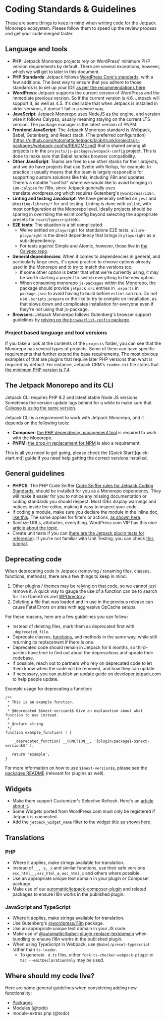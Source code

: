 # Coding Standards & Guidelines

These are some things to keep in mind when writing code for the Jetpack Monorepo ecosystem. Please follow them to speed up the review process and get your code merged faster.

## Language and tools

- **PHP**: Jetpack Monorepo projects rely on WordPress' minimum PHP version requirements by default. There are several exceptions, however, which we will get to later in this document.
- **PHP Standards**: Jetpack follows [WordPress Core's standards](https://make.wordpress.org/core/handbook/best-practices/coding-standards/), with a few additions. The best way to ensure that you adhere to those standards is to set up your IDE [as per the recommendations here](./development-environment.md#use-php-codesniffer-and-eslint-to-make-sure-your-code-respects-coding-standards).
- **WordPress**: Jetpack supports the current version of WordPress and the immediate previous version. So if the current version is 4.6, Jetpack will support it, as well as 4.5. It's desirable that when Jetpack is installed in older versions, it doesn't fail in a severe way.
- **JavaScript**: Jetpack Monorepo uses NodeJS as the engine, and version wise it follows Calypso, usually meaning staying on the current LTS version. The package manager is the latest version of PNPM. 
- **Frontend JavaScript**: The Jetpack Monorepo standard is Webpack, Babel, Gutenberg, and React stack. (The preferred configuration)[https://github.com/Automattic/jetpack/blob/trunk/projects/js-packages/webpack-config/README.md] that is shared among all projects is in the `projects/js-packages/webpack-config` project. This is done to make sure that Babel handles browser compatibility.
- **Other JavaScript**: Teams are free to use other stacks for their projects, and we do have projects that use Svelte with Rollup, for example. In practice it usually means that the team is largely responsible for supporting custom solutions like this, including i18n and updates. There's a notable "conflict" where we would like to avoid bringing in `18n-calypso` for i18n, since Jetpack generally uses translate.wordpress.org which requires Gutenberg's `@wordpress/i18n`.
- **Linting and testing JavaScript**: We have generally settled on `jest` and `@testing-library/*` for unit testing.  Linting is done with `eslint`, with most configuration at the Monorepo level. Ideally projects should be sparing in overriding the eslint config beyond selecting the appropriate presets for `react`/`typescript`/etc.
- **E2E tests**: The situation is a bit complicated:
  - We've settled on `playwright` for standalone E2E tests. `allure-playwright` is the direct dependency that brings in `playwright` as a sub-dependency.
  - For tests against Simple and Atomic, however, those live in [the Calypso repo](https://github.com/Automattic/wp-calypso).
- **General dependencies**: When it comes to dependencies in general, and particularly large ones, it's good practice to choose options already used in the Monorepo and to try to match the versions too.
  - If some other option is better that what we're currently using, it may be worth starting a project to switch everything to the new option.
  - When consuming monorepo `js-packages` within the Monorepo, the package should provide `jetpack:src` entries in `.exports` in `package.json` to avoid having to build before `eslint` can run. Do not use `.scripts.prepare` or the like to try to compile on installation, as that slows down and complicates installation for everyone even if they're not using that js-package.
- **Browsers**: Jetpack Monorepo follows Gutenberg's browser support guidelines by [relying on the `browserlist-config` package](https://make.wordpress.org/core/handbook/best-practices/browser-support/).

### Project based language and tool versions 

If you take a look at the contents of the `projects` folder, you can see that the Monorepo has several types of projects. Some of them can have specific requirements that further extend the base requirements. The most obvious examples of that are plugins that require later PHP versions than what is required by default. For instance, Jetpack CRM's `readme.txt` file states that [the minimum PHP version is 7.4](https://github.com/Automattic/jetpack/blob/a8b161eb5c6b23972d728271e0b210df4f9e586c/projects/plugins/crm/readme.txt#L7). 

## The Jetpack Monorepo and its CLI

Jetpack CLI requires PHP 8.2 and latest stable Node JS versions. Sometimes the version update lags behind for a while to make sure that [Calypso is using the same version](https://github.com/Automattic/wp-calypso/blob/trunk/.nvmrc).

Jetpack CLI is a requirement to work with Jetpack Monorepo, and it depends on the following tools:

- **Composer**: [the PHP dependency management tool](https://getcomposer.org/) is required to work with the Monorepo.
- **PNPM**: [the drop-in replacement for NPM](https://pnpm.io/) is also a requirement.

This is all you need to get going, please check the [Quick Start][quick-start.md] guide if you need help getting the correct versions installed. 

## General guidelines

- **PHPCS**: The PHP Code Sniffer [Code Sniffer rules for Jetpack Coding Standards.](https://github.com/Automattic/jetpack-codesniffer#usage) should be installed for you as a Monorepo dependency. They will make it easier for you to notice any missing documentation or coding standards you should respect. Most IDEs display warnings and notices inside the editor, making it easy to inspect your code.
- If coding a module, make sure you declare the module in the inline doc, [like this](https://github.com/Automattic/jetpack/blob/16bc2fce3ace760ff402f656dcf05255888f23f4/modules/sitemaps/sitemaps.php#L92-L101). The same applies for filters or actions, [as shown here](https://github.com/Automattic/jetpack/blob/16bc2fce3ace760ff402f656dcf05255888f23f4/modules/sitemaps/sitemaps.php#L143-L151).
- Sanitize URLs, attributes, everything. WordPress.com VIP has this nice [article about the topic](https://wpvip.com/documentation/vip-go/validating-sanitizing-and-escaping/).
- Create unit tests if you can ([here are the Jetpack plugin tests for reference](https://github.com/Automattic/jetpack/tree/trunk/projects/plugins/jetpack/tests)). If you're not familiar with Unit Testing, you can check [this tutorial](https://pippinsplugins.com/series/unit-tests-wordpress-plugins/).

## Deprecating code

When deprecating code in Jetpack (removing / renaming files, classes, functions, methods), there are a few things to keep in mind:

1. Other plugins / themes may be relying on that code, so we cannot just remove it. A quick way to gauge the use of a function can be to search for it in OpenGrok and [WPDirectory](https://wpdirectory.net/).
2. Deleting a file that was loaded and in use in the previous release can cause Fatal Errors on sites with aggressive OpCache setups.

For these reasons, here are a few guidelines you can follow:

- Instead of deleting files, mark them as deprecated first with `_deprecated_file`.
- Deprecate classes, [functions](https://developer.wordpress.org/reference/functions/_deprecated_function/), and methods in the same way, while still returning its replacement if there is one.
- Deprecated code should remain in Jetpack for 6 months, so third-parties have time to find out about the deprecations and update their codebase.
- If possible, reach out to partners who rely on deprecated code to let them know when the code will be removed, and how they can update.
- If necessary, you can publish an update guide on developer.jetpack.com to help people update.

Example usage for deprecating a function:

```
/**
 * This is an example function.
 *
 * @deprecated $$next-version$$ Give an explanation about what function to use instead.
 *
 * @return string
 */
function example_function( ) {
 
    _deprecated_function( __FUNCTION__, '{plugin/package}-$$next-version$$' );
 
   return 'example';
}
```

For more information on how to use `$$next-version$$`, please see the [packages README](../projects/packages/README.md#package-version-annotations) (relevant for plugins as well).

## Widgets

- Make them support Customizer's Selective Refresh. Here's an [article about it](https://make.wordpress.org/core/2016/03/22/implementing-selective-refresh-support-for-widgets/).
- Some Widgets ported from WordPress.com must only be registered if Jetpack is connected.
- Add the `jetpack_widget_name` filter to the widget title [as shown here](https://github.com/Automattic/jetpack/blob/447766aa676dfc78822d33af4f73535668eba063/modules/widgets/my-community.php#L37).

## Translations

### PHP

- Where it applies, make strings available for translation.
- Instead of `__`, `_e`, `_x` and similar functions, use their safe versions `esc_html__`, `esc_html_e`, `esc_html_x` and others where possible.
- Use an appropriate unique text domain in your plugin or Composer package.
- Make use of our [automattic/jetpack-composer-plugin](https://packagist.org/packages/automattic/jetpack-composer-plugin) and related packages to ensure i18n works in the published plugin.

### JavaScript and TypeScript

- Where it applies, make strings available for translation.
- Use Gutenberg's [@wordpress/i18n](https://www.npmjs.com/package/@wordpress/i18n) package.
- Use an appropriate unique text domain in your JS code.
- Make use of [@automattic/babel-plugin-replace-textdomain](https://www.npmjs.com/package/@automattic/babel-plugin-replace-textdomain) when bundling to ensure i18n works in the published plugin.
- When using TypeScript in Webpack, use `@babel/preset-typescript` rather than `ts-loader`.
  - To generate `.d.ts` files, either `fork-ts-checker-webpack-plugin` or `tsc --emitDeclarationOnly` may be used.

## Where should my code live? 

Here are some general guidelines when considering adding new functionality: 

- [Packages](../projects/packages/README.md#should-my-code-be-in-a-package)
- Modules (@todo)
- module-extras.php (@todo)
